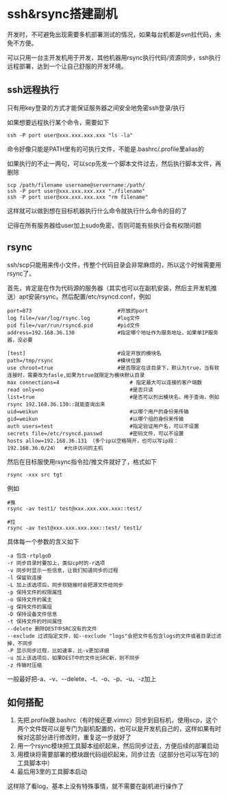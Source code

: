 # ssh&rsync搭建副机
开发时，不可避免出现需要多机部署测试的情况，如果每台机都是svn拉代码，未免不方便。

可以只用一台主开发机用于开发，其他机器用rsync执行代码/资源同步，ssh执行远程部署，达到一个让自己舒服的开发环境。

## ssh远程执行
只有用key登录的方式才能保证服务器之间安全地免密ssh登录/执行

如果想要远程执行某个命令，需要如下
```
ssh -P port user@xxx.xxx.xxx.xxx "ls -la"
```

命令好像只能是PATH里有的可执行文件，不能是.bashrc/.profile里alias的

如果执行的不止一两句，可以scp先发一个脚本文件过去，然后执行脚本文件，再删除

```
scp /path/filename username@servername:/path/
ssh -P port user@xxx.xxx.xxx.xxx "./filename"
ssh -P port user@xxx.xxx.xxx.xxx "rm filename"
```

这样就可以做到想在目标机器执行什么命令就执行什么命令的目的了

记得在所有服务器给user加上sudo免密，否则可能有些执行会有权限问题

## rsync
ssh/scp只能用来传小文件，传整个代码目录会非常麻烦的，所以这个时候需要用rsync了。

首先，肯定是在作为代码源的服务器（其实也可以在副机安装，然后主开发机推送）apt安装rsync。然后配置/etc/rsyncd.conf，例如

```
port=873                            #开放的port
log file=/var/log/rsync.log         #log文件
pid file=/var/run/rsyncd.pid        #pid文件
address=192.168.36.130              #指定哪个地址作为服务地址，如果单IP服务器，没必要

[test]                              #设定开放的模块名
path=/tmp/rsync                     #模块位置
use chroot=true                     #是否限定在该目录下，默认为true，当有软连接时，需要改为fasle,如果为true就限定为模块默认目录    
max connections=4                       # 指定最大可以连接的客户端数
read only=no                            #是否只读
list=true                               #是否可以列出模块名，用于查询，例如rsync 192.168.36.130::就能查询出来
uid=weikun                              #以哪个用户的身份来传输  
gid=weikun                              #以哪个组的身份来传输 
auth users=test                         #指定验证用户名，可以不设置
secrets file=/etc/rsyncd.passwd         #密码文件，可以不设置
hosts allow=192.168.36.131 （多个ip以空格隔开，也可以写ip段：192.168.36.0/24）  #允许访问的主机

```

然后在目标服使用rsync指令拉/推文件就好了，格式如下
```
rsync -xxx src tgt
```
例如

```
#推
rsync -av test1/ test@xxx.xxx.xxx.xxx::test/

#拉
rsync -av test@xxx.xxx.xxx.xxx::test/ test1/
```

具体每一个参数的含义如下

```
-a 包含-rtplgoD
-r 同步目录时要加上，类似cp时的-r选项
-v 同步时显示一些信息，让我们知道同步的过程
-l 保留软连接
-L 加上该选项后，同步软链接时会把源文件给同步
-p 保持文件的权限属性
-o 保持文件的属主
-g 保持文件的属组
-D 保持设备文件信息
-t 保持文件的时间属性
--delete 删除DEST中SRC没有的文件
--exclude 过滤指定文件，如--exclude "logs"会把文件名包含logs的文件或者目录过滤掉，不同步
-P 显示同步过程，比如速率，比-v更加详细
-u 加上该选项后，如果DEST中的文件比SRC新，则不同步
-z 传输时压缩
```

一般最好把-a、-v、--delete、-t、-o、-p、-u、-z加上

## 如何搭配
1. 先把.profile跟.bashrc（有时候还要.vimrc）同步到目标机，使用scp，这个两个文件既可以是专门为副机配置的，也可以是开发机自己的，这样如果有时候对这部分进行修改时，重复这一步就好了
2. 用一个rsync模块把工具脚本组织起来，然后同步过去，方便后续的部署启动
3. 用模块将需要部署的模块跟代码组织起来，同步过去（这部分也可以写在3的工具脚本中）
4. 最后用3里的工具脚本启动

这样除了看log，基本上没有特殊事情，就不需要在副机进行操作了